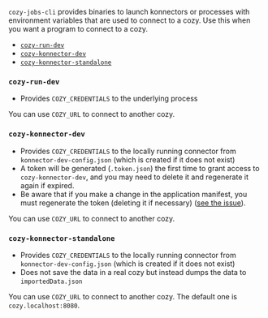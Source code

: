 `cozy-jobs-cli` provides binaries to launch konnectors or processes with
environment variables that are used to connect to a cozy. Use this when
you want a program to connect to a cozy.

<!-- MarkdownTOC autolink=true -->

- [`cozy-run-dev`](#cozy-run-dev)
- [`cozy-konnector-dev`](#cozy-konnector-dev)
- [`cozy-konnector-standalone`](#cozy-konnector-standalone)

<!-- /MarkdownTOC -->

### `cozy-run-dev`

- Provides `COZY_CREDENTIALS` to the underlying process

You can use `COZY_URL` to connect to another cozy.

### `cozy-konnector-dev`

- Provides `COZY_CREDENTIALS` to the locally running connector from `konnector-dev-config.json` (which is created if it does not exist)
- A token will be generated (`.token.json`) the first time to grant access to `cozy-konnector-dev`, and you may need to delete it and regenerate it again if expired.
- Be aware that if you make a change in the application manifest, you must regenerate the token (deleting it if necessary) ([see the issue](https://github.com/konnectors/libs/issues/701)).

You can use `COZY_URL` to connect to another cozy.
### `cozy-konnector-standalone`

- Provides `COZY_CREDENTIALS` to the locally running connector from `konnector-dev-config.json` (which is created if it does not exist)
- Does not save the data in a real cozy but instead dumps the data to `importedData.json`

You can use `COZY_URL` to connect to another cozy. The default one is `cozy.localhost:8080`.
